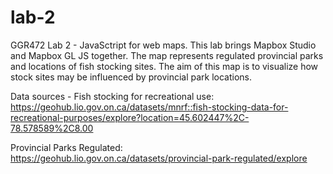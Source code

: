 # lab-2
 GGR472 Lab 2 - JavaSctript for web maps.
    This lab brings Mapbox Studio and Mapbox GL JS together.
    The map represents regulated provincial parks and locations of fish stocking sites. The aim of this map is to visualize how stock sites may be influenced by provincial park locations. 
  
Data sources - 
 Fish stocking for recreational use:
 https://geohub.lio.gov.on.ca/datasets/mnrf::fish-stocking-data-for-recreational-purposes/explore?location=45.602447%2C-78.578589%2C8.00

Provincial Parks Regulated:
https://geohub.lio.gov.on.ca/datasets/provincial-park-regulated/explore
